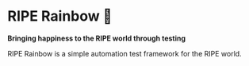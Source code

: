 # RIPE Rainbow 🌈

**Bringing happiness to the RIPE world through testing**

RIPE Rainbow is a simple automation test framework for the RIPE world.
